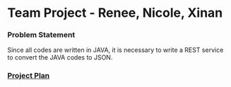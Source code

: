 # Team Project - Renee, Nicole, Xinan

### Problem Statement
Since all codes are written in JAVA, it is necessary to write a REST service to convert
the JAVA codes to JSON. 



### [Project Plan](projectPlan.md)

